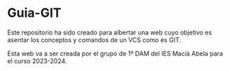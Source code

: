 # Guia-GIT

Este repositorio ha sido creado para albertar una web cuyo objetivo es asentar los conceptos y comandos de un VCS como es GIT.

Esta web va a ser creada por el grupo de 1º DAM del IES Macià Abela para el curso 2023-2024.
